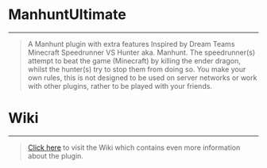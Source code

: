 # ManhuntUltimate
***
> A Manhunt plugin with extra features Inspired by Dream Teams Minecraft Speedrunner VS Hunter aka. Manhunt. The speedrunner(s) attempt to beat the game (Minecraft) by killing the ender dragon, whilst the hunter(s) try to stop them from doing so. You make your own rules, this is not designed to be used on server networks or work with other plugins, rather to be played with your friends.

# Wiki
***
> [Click here](https://github.com/Solyze/ManhuntUltimate/wiki/Home-(Main-Page)) to visit the Wiki which contains even more information about the plugin.
